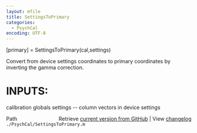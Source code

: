 ```yaml
---
layout: mfile
title: SettingsToPrimary
categories:
  - PsychCal
encoding: UTF-8
---
```


[primary] = SettingsToPrimary(cal,settings)

Convert from device settings coordinates to
primary coordinates by inverting
the gamma correction.

# INPUTS:
  calibration globals
  settings -- column vectors in device settings


<div class="code_header" style="text-align:right;">
  <span style="float:left;">Path&nbsp;&nbsp;</span> <span class="counter">Retrieve <a href=
  "https://raw.github.com/Psychtoolbox-3/Psychtoolbox-3/beta/./PsychCal/SettingsToPrimary.m">current version from GitHub</a> | View <a href=
  "https://github.com/Psychtoolbox-3/Psychtoolbox-3/commits/beta/./PsychCal/SettingsToPrimary.m">changelog</a></span>
</div>
<div class="code">
  <code>./PsychCal/SettingsToPrimary.m</code>
</div>
